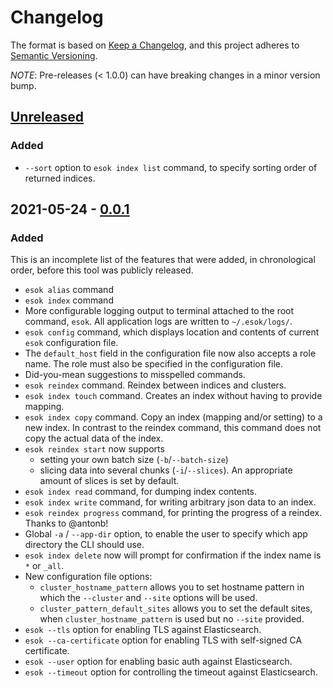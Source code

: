 # Changelog

The format is based on [Keep a Changelog](https://keepachangelog.com/en/1.0.0/),
and this project adheres to [Semantic Versioning](https://semver.org/spec/v2.0.0.html).

_NOTE_: Pre-releases (< 1.0.0) can have breaking changes in a minor version bump.

## [Unreleased]
### Added
- `--sort` option to `esok index list` command, to specify sorting order of returned indices.

## 2021-05-24 - [0.0.1] 
### Added

This is an incomplete list of the features that were added, in chronological order, before this tool was publicly 
released.

- `esok alias` command
- `esok index` command
- More configurable logging output to terminal attached to the root command, `esok`. All application logs are written to
  `~/.esok/logs/`.
- `esok config` command, which displays location and contents of current `esok` configuration file.
- The `default_host` field in the configuration file now also accepts a role name. The role must also be specified 
  in the configuration file.
- Did-you-mean suggestions to misspelled commands.
- `esok reindex` command. Reindex between indices and clusters.
- `esok index touch` command. Creates an index without having to provide mapping.
- `esok index copy` command. Copy an index (mapping and/or setting) to a new index. In contrast to the reindex command, 
  this command does not copy the actual data of the index.
- `esok reindex start` now supports 
  - setting your own batch size (`-b`/`--batch-size`)
  - slicing data into several chunks (`-i`/`--slices`). An appropriate amount of slices is set by default.
- `esok index read` command, for dumping index contents.
- `esok index write` command, for writing arbitrary json data to an index.
- `esok reindex progress` command, for printing the progress of a reindex. Thanks to @antonb!
- Global `-a` / `--app-dir` option, to enable the user to specify which app directory the CLI should use.
- `esok index delete` now will prompt for confirmation if the index name is `*` or `_all`.
- New configuration file options:
  - `cluster_hostname_pattern` allows you to set hostname pattern in which the `--cluster` and `--site` options will be
    used.
  - `cluster_pattern_default_sites` allows you to set the default sites, when `cluster_hostname_pattern` is used but no
    `--site` provided.
- `esok --tls` option for enabling TLS against Elasticsearch.
- `esok --ca-certificate` option for enabling TLS with self-signed CA certificate.
- `esok --user` option for enabling basic auth against Elasticsearch.
- `esok --timeout` option for controlling the timeout against Elasticsearch.

[unreleased]: https://github.com/ahaeger/esok/compare/0.0.1...main 
[0.0.1]: https://github.com/ahaeger/esok/compare/0.0.0...0.0.1

